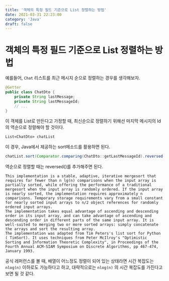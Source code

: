 ```yaml
---
title: '객체의 특정 필드 기준으로 List 정렬하는 방법'
date: 2021-03-31 22:23:00
category: 'Java'
draft: false
---  
```


# 객체의 특정 필드 기준으로 List 정렬하는 방법

예를들어, `Chat` 리스트를 최근 메시지 순으로 정렬하는 경우를 생각해보자.

``` java
@Getter
public class ChatDto {
    private String lastMessage;
    private String lastMessageId;
    // ...
}
```

이 객체를 List로 만든다고 가정할 때, 최신순으로 정렬하기 위해선 마지막 메시지의 Id의 역순으로 정렬해야 할 것이다.

`List<ChatDto> chatList` 

이 경우, Java에서 제공하는 sort메소드를 활용하면 된다.

``` java
chatList.sort(Comparator.comparing(ChatDto::getLastMessageId).reversed());
```

역순으로 정렬할 때는 reversed()를 추가해주면 된다.

```
This implementation is a stable, adaptive, iterative mergesort that requires far fewer than n lg(n) comparisons when the input array is partially sorted, while offering the performance of a traditional mergesort when the input array is randomly ordered. If the input array is nearly sorted, the implementation requires approximately n comparisons. Temporary storage requirements vary from a small constant for nearly sorted input arrays to n/2 object references for randomly ordered input arrays.
The implementation takes equal advantage of ascending and descending order in its input array, and can take advantage of ascending and descending order in different parts of the same input array. It is well-suited to merging two or more sorted arrays: simply concatenate the arrays and sort the resulting array.
The implementation was adapted from Tim Peters's list sort for Python ( TimSort). It uses techniques from Peter McIlroy's "Optimistic Sorting and Information Theoretic Complexity", in Proceedings of the Fourth Annual ACM-SIAM Symposium on Discrete Algorithms, pp 467-474, January 1993.
```



공식 레퍼런스를 볼 때, 배열이 어느정도 정렬이 되어 있는 상태라면 시간 복잡도는 `nlog(n)` 이하로도 가능하다고 하고, 대략적으로는 `nlog(n)` 의 시간 복잡도를 가진다고 보면 될 것 같다.